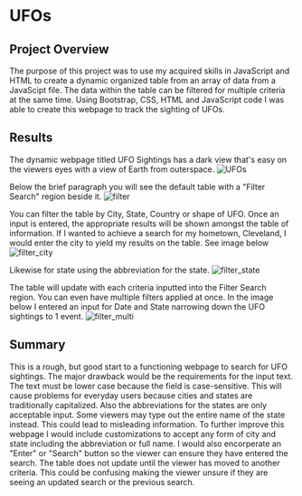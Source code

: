 # UFOs
## Project Overview
The purpose of this project was to use my acquired skills in JavaScript and HTML to create a dynamic organized table from an array of data from a JavaScipt file. The data within the table can be filtered for multiple criteria at the same time. Using Bootstrap, CSS, HTML and JavaScript code I was able to create this webpage to track the sighting of UFOs.
## Results
The dynamic webpage titled UFO Sightings has a dark view that's easy on the viewers eyes with a view of Earth from outerspace. 
![UFOs](https://user-images.githubusercontent.com/93167609/152727742-031e8779-b227-439a-bcca-04a522228ab9.png)


Below the brief paragraph you will see the default table with a "Filter Search" region beside it.
![filter](https://user-images.githubusercontent.com/93167609/152727826-fe4caa5d-c9b7-40a7-87b1-a1593636f02f.png)


You can filter the table by City, State, Country or shape of UFO. Once an input is entered, the appropriate results will be shown amongst the table of information. If I wanted to achieve a search for my hometown, Cleveland, I would enter the city to yield my results on the table. See image below
![filter_city](https://user-images.githubusercontent.com/93167609/152730890-78270d72-df25-4a9f-b829-ba9f156a33d8.png)


Likewise for state using the abbreviation for the state.
![filter_state](https://user-images.githubusercontent.com/93167609/152730983-a289faa1-dc9f-4864-8964-bbb864077c0e.png)


The table will update with each criteria inputted into the Filter Search region. You can even have multiple filters applied at once. 
In the image below I entered an input for Date and State narrowing down the UFO sightings to 1 event. 
![filter_multi](https://user-images.githubusercontent.com/93167609/152731610-44787b73-0e01-4d19-86f8-e328d4aaf618.png)

## Summary
This is a rough, but good start to a functioning webpage to search for UFO sightings. The major drawback would be the requirements for the input text. The text must be lower case because the field is case-sensitive. This will cause problems for everyday users because cities and states are traditionally capitalized.
Also the abbreviations for the states are only acceptable input. Some viewers may type out the entire name of the state instead. This could lead to misleading information. 
To further improve this webpage I would include customizations to accept any form of city and state including the abbreviation or full name. 
I would also encorperate an "Enter" or "Search" button so the viewer can ensure they have entered the search. The table does not update until the viewer has moved to another criteria. This could be confusing making the viewer unsure if they are seeing an updated search or the previous search.
